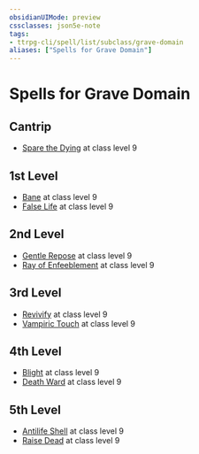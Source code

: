 ```yaml
---
obsidianUIMode: preview
cssclasses: json5e-note
tags:
- ttrpg-cli/spell/list/subclass/grave-domain
aliases: ["Spells for Grave Domain"]
---
```

# Spells for Grave Domain

## Cantrip

- [Spare the Dying](spare-the-dying-xphb "XPHB") at class level 9

## 1st Level

- [Bane](bane-xphb "XPHB") at class level 9
- [False Life](false-life-xphb "XPHB") at class level 9

## 2nd Level

- [Gentle Repose](gentle-repose-xphb "XPHB") at class level 9
- [Ray of Enfeeblement](ray-of-enfeeblement-xphb "XPHB") at class level 9

## 3rd Level

- [Revivify](revivify-xphb "XPHB") at class level 9
- [Vampiric Touch](vampiric-touch-xphb "XPHB") at class level 9

## 4th Level

- [Blight](blight-xphb "XPHB") at class level 9
- [Death Ward](death-ward-xphb "XPHB") at class level 9

## 5th Level

- [Antilife Shell](antilife-shell-xphb "XPHB") at class level 9
- [Raise Dead](raise-dead-xphb "XPHB") at class level 9